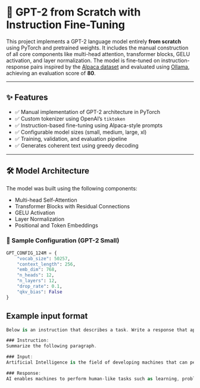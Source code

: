 # 🧠 GPT-2 from Scratch with Instruction Fine-Tuning

This project implements a GPT-2 language model entirely **from scratch** using PyTorch and pretrained weights. It includes the manual construction of all core components like multi-head attention, transformer blocks, GELU activation, and layer normalization. The model is fine-tuned on instruction-response pairs inspired by the [Alpaca dataset](https://github.com/tatsu-lab/stanford_alpaca) and evaluated using [Ollama](https://ollama.com/), achieving an evaluation score of **80**.

---

## ✨ Features

- ✅ Manual implementation of GPT-2 architecture in PyTorch
- ✅ Custom tokenizer using OpenAI’s `tiktoken`
- ✅ Instruction-based fine-tuning using Alpaca-style prompts
- ✅ Configurable model sizes (small, medium, large, xl)
- ✅ Training, validation, and evaluation pipeline
- ✅ Generates coherent text using greedy decoding

---

## 🛠️ Model Architecture

The model was built using the following components:

- Multi-head Self-Attention
- Transformer Blocks with Residual Connections
- GELU Activation
- Layer Normalization
- Positional and Token Embeddings

### 🔧 Sample Configuration (GPT-2 Small)

```python
GPT_CONFIG_124M = {
    "vocab_size": 50257,
    "context_length": 256,
    "emb_dim": 768,
    "n_heads": 12,
    "n_layers": 12,
    "drop_rate": 0.1,
    "qkv_bias": False
}
```
## Example input format 
```csharp
Below is an instruction that describes a task. Write a response that appropriately completes the request.

### Instruction:
Summarize the following paragraph.

### Input:
Artificial Intelligence is the field of developing machines that can perform tasks that typically require human intelligence...

### Response:
AI enables machines to perform human-like tasks such as learning, problem-solving, and decision-making.
```
